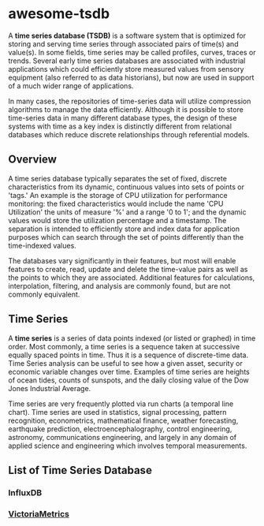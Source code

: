 # awesome-tsdb

A **time series database (TSDB)** is a software system that is optimized for storing and serving time series through associated pairs of time(s) and value(s). In some fields, time series may be called profiles, curves, traces or trends. Several early time series databases are associated with industrial applications which could efficiently store measured values from sensory equipment (also referred to as data historians), but now are used in support of a much wider range of applications.

In many cases, the repositories of time-series data will utilize compression algorithms to manage the data efficiently. Although it is possible to store time-series data in many different database types, the design of these systems with time as a key index is distinctly different from relational databases which reduce discrete relationships through referential models.

## Overview

A time series database typically separates the set of fixed, discrete characteristics from its dynamic, continuous values into sets of points or 'tags.' An example is the storage of CPU utilization for performance monitoring: the fixed characteristics would include the name 'CPU Utilization' the units of measure '%' and a range '0 to 1'; and the dynamic values would store the utilization percentage and a timestamp. The separation is intended to efficiently store and index data for application purposes which can search through the set of points differently than the time-indexed values.

The databases vary significantly in their features, but most will enable features to create, read, update and delete the time-value pairs as well as the points to which they are associated. Additional features for calculations, interpolation, filtering, and analysis are commonly found, but are not commonly equivalent.

## Time Series

A **time series** is a series of data points indexed (or listed or graphed) in time order. Most commonly, a time series is a sequence taken at successive equally spaced points in time. Thus it is a sequence of discrete-time data. Time Series analysis can be useful to see how a given asset, security or economic variable changes over time. Examples of time series are heights of ocean tides, counts of sunspots, and the daily closing value of the Dow Jones Industrial Average.

Time series are very frequently plotted via run charts (a temporal line chart). Time series are used in statistics, signal processing, pattern recognition, econometrics, mathematical finance, weather forecasting, earthquake prediction, electroencephalography, control engineering, astronomy, communications engineering, and largely in any domain of applied science and engineering which involves temporal measurements.

## List of Time Series Database

### InfluxDB

### [VictoriaMetrics](https://github.com/VictoriaMetrics/VictoriaMetrics)

